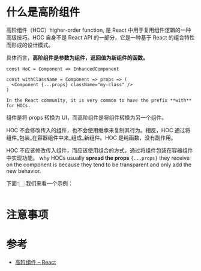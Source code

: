 # 什么是高阶组件
高阶组件（HOC）higher-order function,  是 React 中用于复用组件逻辑的一种高级技巧。HOC 自身不是 React API 的一部分，它是一种基于 React 的组合特性而形成的设计模式。

具体而言，**高阶组件是参数为组件，返回值为新组件的函数。**

```tsx
const HoC = Component => EnhancedComponent
```

```tsx
const withClassName = Component => props => (
  <Component {...props} className="my-class" />
)
```

```ad-tip
In the React community, it is very common to have the prefix **with** for HOCs.
```

组件是将 props 转换为 UI，而高阶组件是将组件转换为另一个组件。

HOC 不会修改传入的组件，也不会使用继承来复制其行为。相反，HOC 通过将组件_包装_在容器组件中来_组成_新组件。HOC 是纯函数，没有副作用。

HOC 不应该修改传入组件，而应该使用组合的方式，通过将组件包装在容器组件中实现功能。
why HOCs usually **spread the props** `{...props}` they receive on the component is because they tend to be transparent and only add the new behavior.

下面👇🏻 我们来看一个示例：
```ad-example

```


# 注意事项

# 参考
- [高阶组件 – React](https://zh-hans.reactjs.org/docs/higher-order-components.html)

